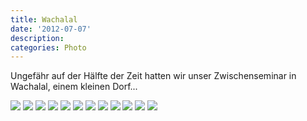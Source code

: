 ```yaml
---
title: Wachalal
date: '2012-07-07'
description:
categories: Photo
---
```


Ungefähr auf der Hälfte der Zeit hatten wir unser Zwischenseminar in Wachalal, einem kleinen Dorf...

<img class="aligncenter" src="{{urls.media}}/wachalal/wachalal1.jpg">

<img class="aligncenter" src="{{urls.media}}/wachalal/wachalal2.jpg">

<img class="aligncenter" src="{{urls.media}}/wachalal/wachalal3.jpg">

<img class="aligncenter" src="{{urls.media}}/wachalal/wachalal4.jpg">

<img class="aligncenter" src="{{urls.media}}/wachalal/wachalal5.jpg">

<img class="aligncenter" src="{{urls.media}}/wachalal/wachalal6.jpg">

<img class="aligncenter" src="{{urls.media}}/wachalal/wachalal7.jpg">

<img class="aligncenter" src="{{urls.media}}/wachalal/wachalal8.jpg">

<img class="aligncenter" src="{{urls.media}}/wachalal/wachalal9.jpg">

<img class="aligncenter" src="{{urls.media}}/wachalal/wachalal10.jpg">

<img class="aligncenter" src="{{urls.media}}/wachalal/wachalal11.jpg">

<img class="aligncenter" src="{{urls.media}}/wachalal/wachalal12.jpg">

